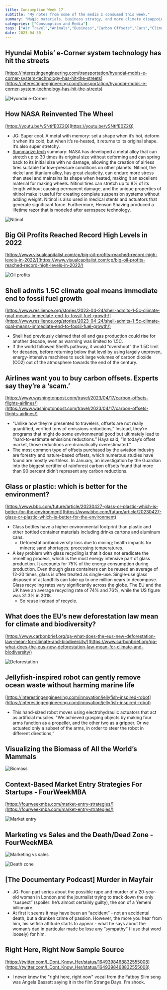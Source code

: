 ```yaml
---
title: Consumption Week 17
subtitle: "My notes from some of the media I consumed this week."
summary: "Magic materials, business stratgy, and more climate disappointment."
categories: ["Consumption and Media"]
tags: ["Air Travel","Animals","Business","Carbon Offsets","Cars","Climate Change","Deforestation","Entrepreneurship","Glass","Greenwashing","Market Entry","Marketing","Materials","Music","NASA","Nature","Oceans","Oil","Palm Oil","Plastic","Recycling","Sales","Science","Self-Driving Vehicles","Startups","Strategy","True Crime","Waste","Wheels"]
date: 2023-04-30
---
```

## Hyundai Mobis’ e-Corner system technology has hit the streets

[https://interestingengineering.com/transportation/hyundai-mobis-e-corner-system-technology-has-hit-the-streets](https://interestingengineering.com/transportation/hyundai-mobis-e-corner-system-technology-has-hit-the-streets)

![Hyundai e-Corner](/img/week17.webp)

## How NASA Reinvented The Wheel

[https://youtu.be/vSNtifE0Z2Q](https://youtu.be/vSNtifE0Z2Q)

- JG: Super cool. A metal with memory: set a shape when it’s hot, deform it when it’s cold, but when it’s re-heated, it returns to its original shape. It’s also super stretchy.
- [Summarize.tech](http://Summarize.tech) summary: NASA has developed a metal alloy that can stretch up to 30 times its original size without deforming and can spring back to its initial size with no damage, allowing the creation of airless tires suitable for low-pressure conditions on other planets. Nitinol, the nickel and titanium alloy, has great elasticity, can endure more stress than steel and maintains its shape when heated, making it an excellent material for making wheels. Nitinol tires can stretch up to 8% of its length without causing permanent damage, and the unique properties of nitinol make it useful for creating complete suspension systems without adding weight. Nitinol is also used in medical stents and actuators that generate significant force. Furthermore, Henson Shaving produced a lifetime razor that is modeled after aerospace technology.

![Nitinol](/img/week17.png)

## Big Oil Profits Reached Record High Levels in 2022

[https://www.visualcapitalist.com/cp/big-oil-profits-reached-record-high-levels-in-2022/](https://www.visualcapitalist.com/cp/big-oil-profits-reached-record-high-levels-in-2022/)

![Oil profits](/img/week17-1.webp)

## Shell admits 1.5C climate goal means immediate end to fossil fuel growth

[https://www.resilience.org/stories/2023-04-24/shell-admits-1-5c-climate-goal-means-immediate-end-to-fossil-fuel-growth/](https://www.resilience.org/stories/2023-04-24/shell-admits-1-5c-climate-goal-means-immediate-end-to-fossil-fuel-growth/)

- Shell had previously claimed that oil and gas production could rise for another decade, even as warming was limited to 1.5C.
- If the world followed Shell’s pathway, it would “overshoot” the 1.5C limit for decades, before returning below that level by using largely unproven, energy-intensive machines to suck large volumes of carbon dioxide (CO2) out of the atmosphere towards the end of the century.

## Airlines want you to buy carbon offsets. Experts say they’re a ‘scam.’

[https://www.washingtonpost.com/travel/2023/04/17/carbon-offsets-flights-airlines/](https://www.washingtonpost.com/travel/2023/04/17/carbon-offsets-flights-airlines/)

- “Unlike how they’re presented to travelers, offsets are not really quantified, verified tons of emissions reductions,” Instead, they’re programs that might do some environmental good but ultimately lead to “hard-to-estimate emissions reductions.” Haya said, “In today’s offset market, those reductions are dramatically overestimated.”
- The most common type of offsets purchased by the aviation industry are forestry and nature-based offsets, which numerous studies have found are mostly worthless. In January, an investigation by the Guardian into the biggest certifier of rainforest carbon offsets found that more than 90 percent didn’t represent any carbon reductions.

## Glass or plastic: which is better for the environment?

[https://www.bbc.com/future/article/20230427-glass-or-plastic-which-is-better-for-the-environment](https://www.bbc.com/future/article/20230427-glass-or-plastic-which-is-better-for-the-environment)

- Glass bottles have a higher environmental footprint than plastic and other bottled container materials including drinks cartons and aluminum cans.
    - Deforestation/biodiversity loss due to mining; health impacts for miners; sand shortages; processing temperatures.
- A key problem with glass recycling is that it does not eradicate the remelting process, which is the most energy intensive part of glass production. It accounts for 75% of the energy consumption during production. Even though glass containers can be reused an average of 12-20 times, glass is often treated as single-use. Single-use glass disposed of at landfills can take up to one million years to decompose. Glass recycling rates vary significantly across the globe. The EU and the UK have an average recycling rate of 74% and 76%, while the US figure was 31.3% in 2018.
    - So reuse instead of recycle.

## What does the EU’s new deforestation law mean for climate and biodiversity?

[https://www.carbonbrief.org/qa-what-does-the-eus-new-deforestation-law-mean-for-climate-and-biodiversity/](https://www.carbonbrief.org/qa-what-does-the-eus-new-deforestation-law-mean-for-climate-and-biodiversity/)

![Deforestation](/img/week17-1.png)

## Jellyfish-inspired robot can gently remove ocean waste without harming marine life

[https://interestingengineering.com/innovation/jellyfish-inspired-robot](https://interestingengineering.com/innovation/jellyfish-inspired-robot)

- This hand-sized robot moves using electrohydraulic actuators that act as artificial muscles. "We achieved grasping objects by making four arms function as a propeller, and the other two as a gripper. Or we actuated only a subset of the arms, in order to steer the robot in different directions,”

## Visualizing the Biomass of All the World’s Mammals

![Biomass](/img/week17-2.webp)

## Context-Based Market Entry Strategies For Startups - FourWeekMBA

[https://fourweekmba.com/market-entry-strategies/](https://fourweekmba.com/market-entry-strategies/)

![Market entry](/img/week17-3.webp)

## Marketing vs Sales and the Death/Dead Zone - FourWeekMBA

![Marketing vs sales](/img/week17-2.png)

![Death zone](/img/week17-3.png)

## [The Documentary Podcast] Murder in Mayfair

- JG: Four-part series about the possible rape and murder of a 20-year-old woman in London and the journalist trying to track down the only “suspect” (spoiler: he’s almost certainly guilty), the son of a Yemeni billionaire.
- At first it seems it may have been an “accident” - not an accidental death, but a drunken crime of passion. However, the more you hear from him, his selfish attitude starts to appear - what he says about the woman’s dad in particular made be lose any “sympathy” (I use that word loosely) for him.

## Right Here, Right Now Sample Source

[https://twitter.com/I_Dont_Know_Her/status/1649398468832555008](https://twitter.com/I_Dont_Know_Her/status/1649398468832555008)

- I never knew the "right here, right now" vocal from the Fatboy Slim song was Angela Bassett saying it in the film Strange Days. I'm shook.